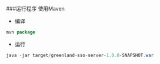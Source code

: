 ###运行程序
使用Maven
- 编译
```java
mvn package
```
- 运行
```java
java -jar target/greenland-sso-server-1.0.0-SNAPSHOT.war
```
## 